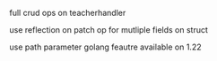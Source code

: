 
full crud ops on teacherhandler

use reflection on patch op for mutliple fields on struct

use path parameter golang feautre available on 1.22